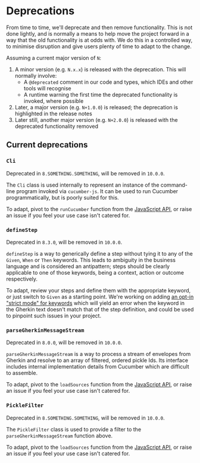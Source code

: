 # Deprecations

From time to time, we'll deprecate and then remove functionality. This is not done lightly, and is normally a means to help move the project forward in a way that the old functionality is at odds with. We do this in a controlled way, to minimise disruption and give users plenty of time to adapt to the change.

Assuming a current major version of `N`:

1. A minor version (e.g. `N.x.x`) is released with the deprecation. This will normally involve:
   - A `@deprecated` comment in our code and types, which IDEs and other tools will recognise
   - A runtime warning the first time the deprecated functionality is invoked, where possible
2. Later, a major version (e.g. `N+1.0.0`) is released; the deprecation is highlighted in the release notes
3. Later still, another major version (e.g. `N+2.0.0`) is released with the deprecated functionality removed

## Current deprecations

### `Cli`

Deprecated in `8.SOMETHING.SOMETHING`, will be removed in `10.0.0`.

The `Cli` class is used internally to represent an instance of the command-line program invoked via `cucumber-js`. It can be used to run Cucumber programmatically, but is poorly suited for this.

To adapt, pivot to the `runCucumber` function from the [JavaScript API](./javascript_api.md), or raise an issue if you feel your use case isn't catered for.

### `defineStep`

Deprecated in `8.3.0`, will be removed in `10.0.0`.

`defineStep` is a way to generically define a step without tying it to any of the `Given`, `When` or `Then` keywords. This leads to ambiguity in the business language and is considered an antipattern; steps should be clearly applicable to one of those keywords, being a context, action or outcome respectively.

To adapt, review your steps and define them with the appropriate keyword, or just switch to `Given` as a starting point. We're working on adding [an opt-in "strict mode" for keywords](https://github.com/cucumber/cucumber-js/issues/2043) which will yield an error when the keyword in the Gherkin text doesn't match that of the step definition, and could be used to pinpoint such issues in your project.

### `parseGherkinMessageStream`

Deprecated in `8.0.0`, will be removed in `10.0.0`.

`parseGherkinMessageStream` is a way to process a stream of envelopes from Gherkin and resolve to an array of filtered, ordered pickle Ids. Its interface includes internal implementation details from Cucumber which are difficult to assemble.

To adapt, pivot to the `loadSources` function from the [JavaScript API](./javascript_api.md), or raise an issue if you feel your use case isn't catered for.

### `PickleFilter`

Deprecated in `8.SOMETHING.SOMETHING`, will be removed in `10.0.0`.

The `PickleFilter` class is used to provide a filter to the `parseGherkinMessageStream` function above.

To adapt, pivot to the `loadSources` function from the [JavaScript API](./javascript_api.md), or raise an issue if you feel your use case isn't catered for.
